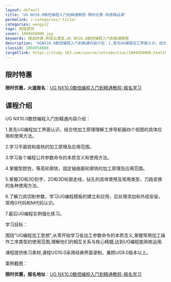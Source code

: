 ```yaml
---
layout: default
title: 'UG NX10.0数控编程入门到精通教程-限时优惠-网易精品课'
permalink: /:categories/:title/
categories: wangyi2
tags: 网易提供
cover: 1004958008.jpg
keywords: 精选网课,网易云课堂,UG NX10.0数控编程入门到精通教程
description: 'UGNX10.0数控编程入门到精通内容介绍：1.首先UG编程加工界面认识，结合铣加工原理理解工序导航器四个视图的具体应用'
classid: 1004958008
targetlink: https://study.163.com/course/introduction/1004958008.htm?share=1&shareId=1025206652&utm_campaign=share&utm_medium=iphoneShare&utm_source=&utm_u=1025206652
---
```


## 限时特惠

**限时优惠，火速报名**：[UG NX10.0数控编程入门到精通教程-报名学习](https://study.163.com/course/introduction/1004958008.htm?share=1&shareId=1025206652&utm_campaign=share&utm_medium=iphoneShare&utm_source=&utm_u=1025206652)

## 课程介绍

UG NX10.0数控编程入门到精通内容介绍：

1.首先UG编程加工界面认识，结合铣加工原理理解工序导航器四个视图的具体应用和使用方法。

2.学习平面铣和面铣的加工原理及应用范围。

3.学习各个编程公共参数命令的本质含义和使用方法。

4.掌握型腔铣，等高轮廓铣，固定轴曲面轮廓铣的加工原理及应用范围。

5.掌握2D和3D刻字，2D和3D轮廓走线，钻孔的具体使用及常用类型，刀路变换的各种使用方法。

6.了解刀具切削参数，学习UG编程模板的建立和应用，后处理添加和外挂安装，常用G代码和M代码认识。

7.最后UG编程实例强化练习。



学习目标：

围绕"UG编程加工思想",从零开始学习各加工参数命令的本质含义,掌握常用加工操作工序类型的使用范围,理解他们的相互关系与核心精髓,达到UG编程能熟练运用.



课程提供练习素材,课程UG10.0采用经典界面录制，兼顾UG8.0版本以上。



案例截图：

**限时优惠，报名地址**：[UG NX10.0数控编程入门到精通教程-报名学习](https://study.163.com/course/introduction/1004958008.htm?share=1&shareId=1025206652&utm_campaign=share&utm_medium=iphoneShare&utm_source=&utm_u=1025206652)

